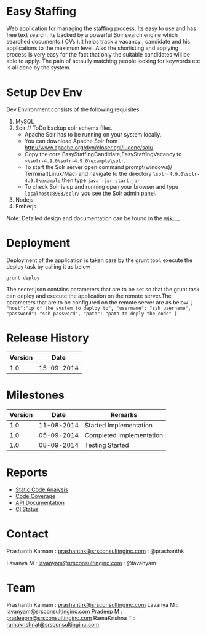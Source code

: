 Easy Staffing
=============

Web application for managing the staffing process. Its easy to use and has free text search. Its backed by a powerful Solr search engine which searched documents ( CVs ).It helps track a vacancy , candidate and his applications to the maximum level. Also the shorlisting and applying process is very easy for the fact that only the suitable candidates will be able to apply. The pain of actaully matching people looking for keywords etc is all done by the system.



Setup Dev Env
=============

Dev Environment consists of the following requisites.
 
 1. MySQL
 2. Solr        // ToDo backup solr schema files.
    * Apache Solr has to be running on your system locally.
    * You can download Apache Solr from http://www.apache.org/dyn/closer.cgi/lucene/solr/
    * Copy the core EasyStaffingCandidate,EasyStaffingVacancy to ```~\solr-4.9.0\solr-4.9.0\example\solr```.
    * To start the Solr server open command prompt(windows)/ Terminal(Linux/Mac) and navigate to the directory ```\solr-4.9.0\solr-4.9.0\example```
      then type ```java -jar start.jar``` 
    * To check Solr is up and running open your browser and type ```localhost:8983/solr/``` you see the Solr admin panel.
 3. Nodejs
 4. Emberjs


Note: Detailed design and documentation can be found in the [wiki ... ](http://192.168.1.137/development/easystaffing/wikis/home)

Deployment
==========

Deployment of the application is taken care by the grunt tool. execute the deploy task by calling it as below

  `grunt deploy`
  
The secret.json contains parameters that are to be set so that the grunt task can deploy and execute the application on the remote server.The parameters that are to be configured on the remote server are as below
  `
  {
	"host":"ip of the system to deploy to",
	"username": "ssh username",
	"password": "ssh password",
	"path": "path to deply the code"
  }
  `

Release History
===============

| Version | Date |
|---------|------|
| 1.0 | 15-09-2014 |


Milestones
===============

| Version | Date | Remarks |
|---------|------|---------|
| 1.0 | 11-08-2014 | Started Implementation |
| 1.0 | 05-09-2014 | Completed Implementation |
| 1.0 | 08-09-2014 | Testing Started |


Reports
=======

* [Static Code Analysis](http://192.168.1.137/development/easystaffing/edit/master/report/index.html)
* [Code Coverage](http://192.168.1.137/development/easystaffing/edit/master/coverage/index.html)
* [API Documentation](http://192.168.1.137/development/easystaffing/edit/master/docs/index.html)
* [CI Status](http://192.168.1.137/development/easystaffing/edit/master/reports/index.html)


Contact
=======

Prashanth Karnam : prashanthk@srsconsultinginc.com
                 : @prashanthk
                 
Lavanya M : lavanyam@srsconsultinginc.com
          : @lavanyam

Team
======

Prashanth Karnam : prashanthk@srsconsultinginc.com
Lavanya M : lavanyam@srsconsultinginc.com
Pradeep M : pradeepm@srsconsultinginc.com
RamaKrishna T : ramakrishnat@srsconsultinginc.com